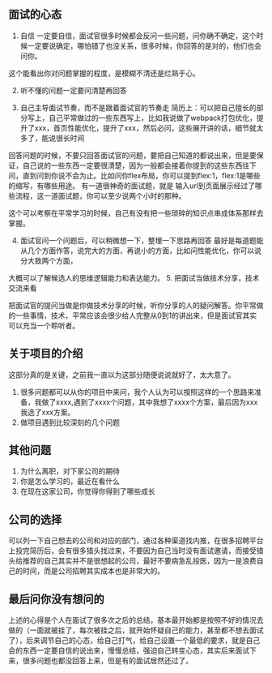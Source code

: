 ## 面试的心态
1. 自信
一定要自信，面试官很多时候都会反问一些问题，问你确不确定，这个时候一定要说确定，哪怕错了也没关系，很多时候，你回答的是对的，他们也会问你。

这个能看出你对问题掌握的程度，是模糊不清还是烂熟于心。

2. 听不懂的问题一定要问清楚再回答

3. 自己主导面试节奏，而不是跟着面试官的节奏走
简历上：可以把自己擅长的部分写上，自己平常做过的一些东西写上，比如我说做了webpack打包优化，提升了xxx，首页性能优化，提升了xxx，然后必问，这些展开讲的话，细节就太多了，能说很长时间

回答问题的时候，不要只回答面试官的问题，要把自己知道的都说出来，但是要保证，自己说的一些东西一定要很清楚，因为一般都会接着你提到的这些东西往下问，直到问到你说不会为止。比如问你flex布局，你可以提到flex:1，flex:1是哪些的缩写，有哪些用途。
有一道很神奇的面试题，就是 输入url到页面展示经过了哪些流程，这一道面试题，你可以至少说两个小时的那种。

这个可以考察在平常学习的时候，自己有没有把一些琐碎的知识点串成体系那样去掌握。

4. 面试官问一个问题后，可以稍微想一下，整理一下思路再回答
最好是每道题能从几个方面作答，说完大的方面，再说小的方面，比如问性能优化，你可以说分大致两个方面，

大概可以了解候选人的思维逻辑能力和表达能力。
5. 把面试当做技术分享，技术交流来看

把面试官的提问当做是你做技术分享的时候，听你分享的人的疑问解答。你平常做的一些事情，技术，平常应该会很少给人完整从0到1的讲出来，但是面试官其实可以充当一个聆听者。

## 关于项目的介绍
这部分真的是关键，之前我一直以为这部分随便说说就好了，太大意了。
1. 很多问题都可以从你的项目中来问，我个人认为可以按照这样的一个思路来准备，我做了xxxx,遇到了xxxx个问题，其中我想了xxxx个方案，最后因为xxx我选了xxx方案。
2. 做项目遇到比较深刻的几个问题


## 其他问题
1. 为什么离职，对下家公司的期待
2. 你是怎么学习的，最近在看什么
3. 在现在这家公司，你觉得你得到了哪些成长

## 公司的选择
可以列一下自己想去的公司和对应的部门，通过各种渠道找内推，在很多招聘平台上投完简历后，会有很多猎头找过来，不要因为自己当时没有面试邀请，而接受猎头给推荐的自己其实并不是很想起的公司，最好不要病急乱投医，因为一是浪费自己的时间，而是公司招聘其实成本也是非常大的。

## 最后问你没有想问的

上述的心得是个人在面试了很多次之后的总结，基本最开始都是按照不好的情况去做的（一面就被挂了，每次被挂之后，就开始怀疑自己的能力，甚至都不想去面试了），后来调节自己的心态，给自己打气，给自己设置一个最低的要求，就是自己会的东西一定要自信的说出来，慢慢总结，强迫自己转变心态，其实后来面试下来，很多问题也都没回答上来，但是有的面试居然还过了。

